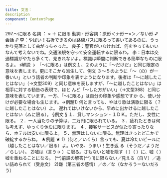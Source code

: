 ```yaml
---
title: 文法：
description
component: ContentPage
---
```



297.～に限る
名詞 ： × ＋ に限る
動詞・形容詞：原形＜ナ形ー×＞／ない形
♪会話 ♪
李：やばい！右折できるのは路線バスに限るって書いてあるのに、うっかり見落として曲がっちゃった。 良子：警官がいなければ、何をやってもいいなんて考えないでね。交通法規を守って安全運転するに限るわ。
李：日本は交通標識がやたら多くて、見きれないよ。標識は瞬間に判断できる簡単なものに限るよ。
♯解説 ♭
「～に限る」は例文１、２のように「～だけだ」と同じ限定の意味を表します。更にそこから派生して、例文
３～５のように「～（の）が一番いい」という話者の判断や印象を表すようになります。後者は「～に越したこ とはない」（→文型309）と同じ意味を表しますが、「～に越したことはない」は相手に対する勧告の表現で、ほと んど「～した方がいい」（→文型388）と同じ意味を表しています。一方、「～に限る」は自分の印象や感想ですか ら、使い分けが必要な場合も生じます。→例題1)
何と言っても、やはり歌は演歌に限る（？に越したことはない）よ。 遅れてはいけないから、早めに出かけるに越したことはない（△に限る）。
§例文 §
１．貸しマンション・１ＤＫ。ただし、女性に限る。
２．一人当たりの予算は、二万円に限られている。
３．疲れたときは何も考えず、ゆっくり休むに限ります。
４．接客サービスが似たり寄ったりなら、ホテルは安いに限るよ。
５．無理はしないに限る。無理はきっとどこかで破綻するからね。
★例題 ★
1)（何と／いくら）言っても、夏は冷たいビールに（越したことはない／限る）よ。いやあ、うまい！生き返 る（そうだ／ようだ／らしい）。
2)嘘は（言う→ ）に限る。さもないと嘘を隠す（ ）（ ）に、嘘（ ）嘘を重ねることになる。
(^^)前課の解答(^^)
1)に限らない／見える（自Ｖ）／追い詰められて（受身文）
2)嫌（第三者の感情）／の／な（なかろう＝ないだろう）
